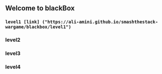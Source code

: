 ## **Welcome to blackBox**
### `level1 [link] ("https://ali-amini.github.io/smashthestack-wargame/blackbox/level1")`
### level2
### level3
### level4
